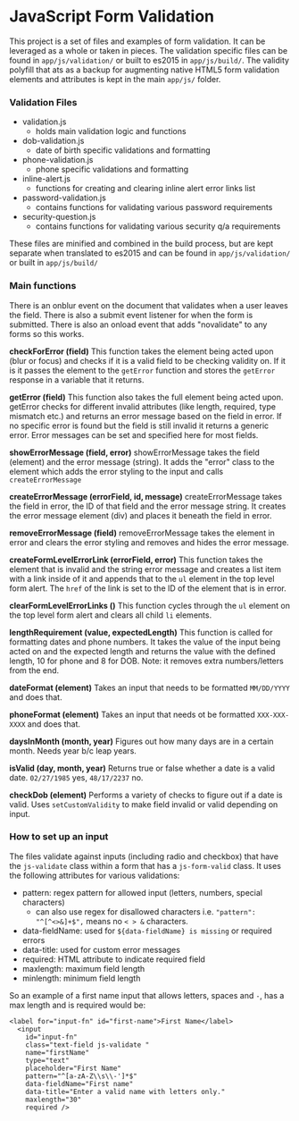 # JavaScript Form Validation

This project is a set of files and examples of form validation. It can be leveraged as a whole or taken in pieces. The validation specific files can be found in `app/js/validation/` or built to es2015 in `app/js/build/`. The validity polyfill that ats as a backup for augmenting native HTML5 form validation elements and attributes is kept in the main `app/js/` folder.

### Validation Files
- validation.js
    - holds main validation logic and functions 
- dob-validation.js
    - date of birth specific validations and formatting
- phone-validation.js
    - phone specific validations and formatting 
- inline-alert.js
   - functions for creating and clearing inline alert error links list 
- password-validation.js
    - contains functions for validating various password requirements
- security-question.js
    - contains functions for validating various security q/a requirements 

These files are minified and combined in the build process, but are kept separate when translated to es2015 and can be found in `app/js/validation/` or built in `app/js/build/`

### Main functions

There is an onblur event on the document that validates when a user leaves the field. There is also a submit event listener for when the form is submitted. There is also an onload event that adds "novalidate" to any forms so this works.

**checkForError (field)**
This function takes the element being acted upon (blur or focus) and checks if it is a valid field to be checking validity on. If it is it passes the element to the `getError` function and stores the `getError` response in a variable that it returns.

**getError (field)**
This function also takes the full element being acted upon. getError checks for different invalid attributes (like length, required, type mismatch etc.) and returns an error message based on the field in error. If no specific error is found but the field is still invalid it returns a generic error. Error messages can be set and specified here for most fields.

**showErrorMessage (field, error)**
showErrorMessage takes the field (element) and the error message (string). It adds the "error" class to the element which adds the error styling to the input and calls `createErrorMessage`

**createErrorMessage (errorField, id, message)**
createErrorMessage takes the field in error, the ID of that field and the error message string. It creates the error message element (div) and places it beneath the field in error.

**removeErrorMessage (field)**
removeErrorMessage takes the element in error and clears the error styling and removes and hides the error message.

**createFormLevelErrorLink (errorField, error)**
This function takes the element that is invalid and the string error message and creates a list item with a link inside of it and appends that to the `ul` element in the top level form alert. The `href` of the link is set to the ID of the element that is in error.

**clearFormLevelErrorLinks ()**
This function cycles through the `ul` element on the top level form alert and clears all child `li` elements.

**lengthRequirement (value, expectedLength)**
This function is called for formatting dates and phone numbers. It takes the value of the input being acted on and the expected length and returns the value with the defined length, 10 for phone and 8 for DOB. Note: it removes extra numbers/letters from the end.

**dateFormat (element)**
Takes an input that needs to be formatted `MM/DD/YYYY` and does that.

**phoneFormat (element)**
Takes an input that needs ot be formatted `XXX-XXX-XXXX` and does that.

**daysInMonth (month, year)**
Figures out how many days are in a certain month. Needs year b/c leap years.

**isValid (day, month, year)**
Returns true or false whether a date is a valid date. `02/27/1985` yes, `48/17/2237` no.

**checkDob (element)**
Performs a variety of checks to figure out if a date is valid. Uses `setCustomValidity` to make field invalid or valid depending on input.

### How to set up an input
The files validate against inputs (including radio and checkbox) that have the `js-validate` class within a form that has a `js-form-valid` class. It uses the following attributes for various validations:
- pattern: regex pattern for allowed input (letters, numbers, special characters)
    - can also use regex for disallowed characters i.e. `"pattern": "^[^<>&]+$",` means no `< > &` characters. 
- data-fieldName: used for `${data-fieldName} is missing` or required errors
- data-title: used for custom error messages
- required: HTML attribute to indicate required field
- maxlength: maximum field length
- minlength: minimum field length
 
So an example of a first name input that allows letters, spaces and `-`, has a max length and is required would be:
```
<label for="input-fn" id="first-name">First Name</label>
  <input
    id="input-fn"
    class="text-field js-validate "
    name="firstName"
    type="text"
    placeholder="First Name"
    pattern="^[a-zA-Z\\s\\-']*$" 
    data-fieldName="First name" 
    data-title="Enter a valid name with letters only." 
    maxlength="30" 
    required />
```
